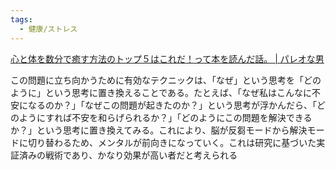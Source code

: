 ```yaml
---
tags:
  - 健康/ストレス
---
```

[心と体を数分で癒す方法のトップ５はこれだ！って本を読んだ話。 | パレオな男](https://yuchrszk.blogspot.com/2024/06/blog-post.html)

この問題に立ち向かうために有効なテクニックは、「なぜ」という思考を「どのように」という思考に置き換えることである。たとえば、「なぜ私はこんなに不安になるのか？」「なぜこの問題が起きたのか？」という思考が浮かんだら、「どのようにすれば不安を和らげられるか？」「どのようにこの問題を解決できるか？」という思考に置き換えてみる。これにより、脳が反芻モードから解決モードに切り替わるため、メンタルが前向きになっていく。これは研究に基づいた実証済みの戦術であり、かなり効果が高い者だと考えられる